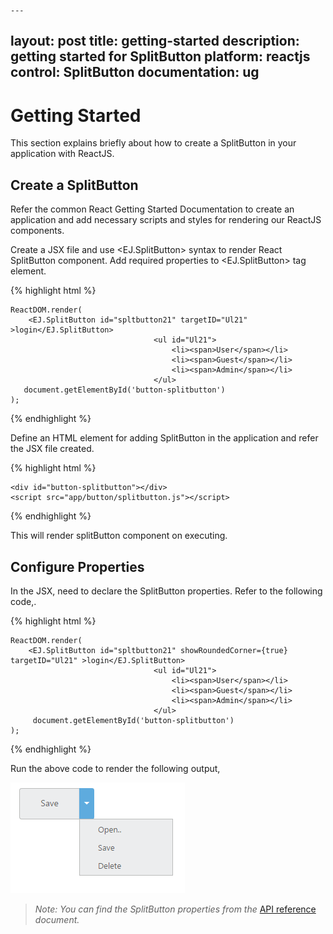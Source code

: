     ---
layout: post
title: getting-started
description: getting started for SplitButton
platform: reactjs
control: SplitButton
documentation: ug
---

# Getting Started

This section explains briefly about how to create a SplitButton in your application with ReactJS.

## Create a SplitButton

Refer the common React Getting Started Documentation to create an application and add necessary scripts and styles for rendering our ReactJS components.

Create a JSX file and use &lt;EJ.SplitButton&gt; syntax to render React SplitButton component. Add required properties to &lt;EJ.SplitButton&gt; tag element. 

{% highlight html %}

    ReactDOM.render(   
        <EJ.SplitButton id="spltbutton21" targetID="Ul21" >login</EJ.SplitButton>
                                    <ul id="Ul21">
                                        <li><span>User</span></li>
                                        <li><span>Guest</span></li>
                                        <li><span>Admin</span></li>
                                    </ul>
       document.getElementById('button-splitbutton')  
    );

{% endhighlight %}

Define an HTML element for adding SplitButton in the application and refer the JSX file created.

{% highlight html %}

    <div id="button-splitbutton"></div>
	<script src="app/button/splitbutton.js"></script>

{% endhighlight %}

This will render splitButton component on executing.

## Configure Properties

In the JSX, need to declare the SplitButton properties. Refer to the following code,.

{% highlight html %}

    ReactDOM.render(   
        <EJ.SplitButton id="spltbutton21" showRoundedCorner={true} targetID="Ul21" >login</EJ.SplitButton>
                                    <ul id="Ul21">
                                        <li><span>User</span></li>
                                        <li><span>Guest</span></li>
                                        <li><span>Admin</span></li>
                                    </ul>
         document.getElementById('button-splitbutton')
    );

{% endhighlight %}


Run the above code to render the following output,

![](Getting-Started_images/Getting-Started_img1.png)


> _Note:_ _You can find the SplitButton properties from the_ [API reference](https://help.syncfusion.com/api/js/ejsplitbutton) _document._
